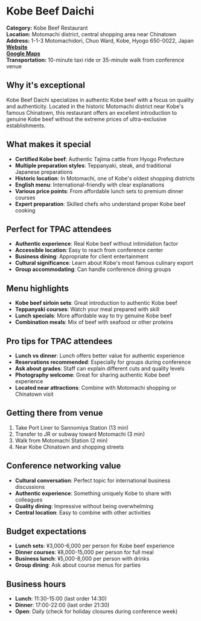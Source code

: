 # Kobe Beef Daichi

**Category:** Kobe Beef Restaurant  
**Location:** Motomachi district, central shopping area near Chinatown  
**Address:** 1-1-3 Motomachidori, Chuo Ward, Kobe, Hyogo 650-0022, Japan  
**[Website](https://www.koubegyuu.com/daichi/)**  
**[Google Maps](https://maps.app.goo.gl/g2GA6aDbvK8CUmrJA)**  
**Transportation:** 10-minute taxi ride or 35-minute walk from conference venue  

## Why it's exceptional

Kobe Beef Daichi specializes in authentic Kobe beef with a focus on quality and authenticity. Located in the historic Motomachi district near Kobe's famous Chinatown, this restaurant offers an excellent introduction to genuine Kobe beef without the extreme prices of ultra-exclusive establishments.

## What makes it special

- **Certified Kobe beef**: Authentic Tajima cattle from Hyogo Prefecture
- **Multiple preparation styles**: Teppanyaki, steak, and traditional Japanese preparations
- **Historic location**: In Motomachi, one of Kobe's oldest shopping districts
- **English menu**: International-friendly with clear explanations
- **Various price points**: From affordable lunch sets to premium dinner courses
- **Expert preparation**: Skilled chefs who understand proper Kobe beef cooking

## Perfect for TPAC attendees

- **Authentic experience**: Real Kobe beef without intimidation factor
- **Accessible location**: Easy to reach from conference center
- **Business dining**: Appropriate for client entertainment
- **Cultural significance**: Learn about Kobe's most famous culinary export
- **Group accommodating**: Can handle conference dining groups

## Menu highlights

- **Kobe beef sirloin sets**: Great introduction to authentic Kobe beef
- **Teppanyaki courses**: Watch your meal prepared with skill
- **Lunch specials**: More affordable way to try genuine Kobe beef
- **Combination meals**: Mix of beef with seafood or other proteins

## Pro tips for TPAC attendees

- **Lunch vs dinner**: Lunch offers better value for authentic experience
- **Reservations recommended**: Especially for groups during conference
- **Ask about grades**: Staff can explain different cuts and quality levels
- **Photography welcome**: Great for sharing authentic Kobe beef experience
- **Located near attractions**: Combine with Motomachi shopping or Chinatown visit

## Getting there from venue

1. Take Port Liner to Sannomiya Station (13 min)
2. Transfer to JR or subway toward Motomachi (3 min)
3. Walk from Motomachi Station (2 min)
4. Near Kobe Chinatown and shopping streets

## Conference networking value

- **Cultural conversation**: Perfect topic for international business discussions
- **Authentic experience**: Something uniquely Kobe to share with colleagues
- **Quality dining**: Impressive without being overwhelming
- **Central location**: Easy to combine with other activities

## Budget expectations

- **Lunch sets**: ¥3,000-6,000 per person for Kobe beef experience
- **Dinner courses**: ¥8,000-15,000 per person for full meal
- **Business lunch**: ¥5,000-8,000 per person with drinks
- **Group dining**: Ask about course menus for parties

## Business hours

- **Lunch**: 11:30-15:00 (last order 14:30)
- **Dinner**: 17:00-22:00 (last order 21:30)
- **Open**: Daily (check for holiday closures during conference week)